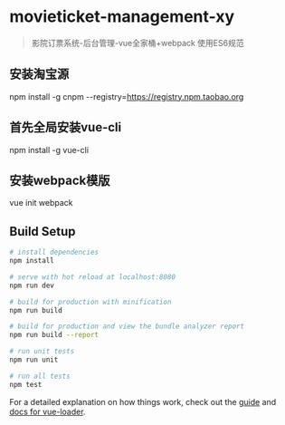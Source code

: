 # movieticket-management-xy

> 影院订票系统-后台管理-vue全家桶+webpack
使用ES6规范

## 安装淘宝源
npm install -g cnpm --registry=https://registry.npm.taobao.org

## 首先全局安装vue-cli
npm install -g vue-cli

## 安装webpack模版
vue init webpack

## Build Setup

``` bash
# install dependencies
npm install

# serve with hot reload at localhost:8080
npm run dev

# build for production with minification
npm run build

# build for production and view the bundle analyzer report
npm run build --report

# run unit tests
npm run unit

# run all tests
npm test
```

For a detailed explanation on how things work, check out the [guide](http://vuejs-templates.github.io/webpack/) and [docs for vue-loader](http://vuejs.github.io/vue-loader).
